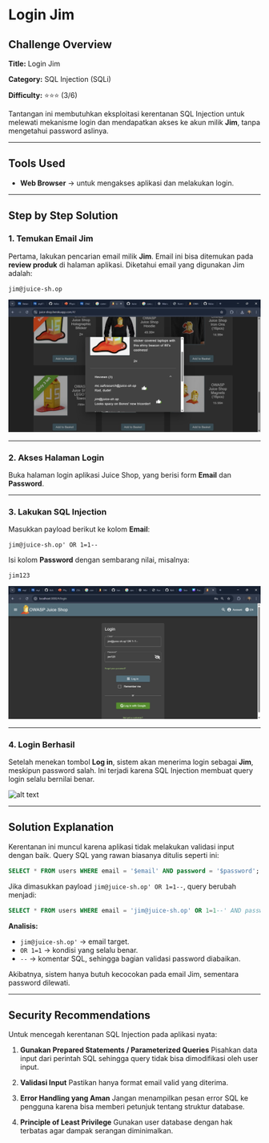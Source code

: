 # Login Jim

## Challenge Overview

**Title:** Login Jim

**Category:** SQL Injection (SQLi)

**Difficulty:** ⭐⭐⭐ (3/6)

Tantangan ini membutuhkan eksploitasi kerentanan SQL Injection untuk melewati mekanisme login dan mendapatkan akses ke akun milik **Jim**, tanpa mengetahui password aslinya.

---

## Tools Used

* **Web Browser** → untuk mengakses aplikasi dan melakukan login.

---

## Step by Step Solution

### 1. Temukan Email Jim

Pertama, lakukan pencarian email milik **Jim**. Email ini bisa ditemukan pada **review produk** di halaman aplikasi.
Diketahui email yang digunakan Jim adalah:

```
jim@juice-sh.op
```
![alt text](assets/jim1.jpg)

---

### 2. Akses Halaman Login

Buka halaman login aplikasi Juice Shop, yang berisi form **Email** dan **Password**.

---

### 3. Lakukan SQL Injection

Masukkan payload berikut ke kolom **Email**:

```
jim@juice-sh.op' OR 1=1--
```

Isi kolom **Password** dengan sembarang nilai, misalnya:

```
jim123
```
![alt text](assets/jim2.png)

---

### 4. Login Berhasil

Setelah menekan tombol **Log in**, sistem akan menerima login sebagai **Jim**, meskipun password salah.
Ini terjadi karena SQL Injection membuat query login selalu bernilai benar.

![alt text](assets/jim3.png)

---

## Solution Explanation

Kerentanan ini muncul karena aplikasi tidak melakukan validasi input dengan baik. Query SQL yang rawan biasanya ditulis seperti ini:

```sql
SELECT * FROM users WHERE email = '$email' AND password = '$password';
```

Jika dimasukkan payload `jim@juice-sh.op' OR 1=1--`, query berubah menjadi:

```sql
SELECT * FROM users WHERE email = 'jim@juice-sh.op' OR 1=1--' AND password = 'aaaa';
```

**Analisis:**

* `jim@juice-sh.op'` → email target.
* `OR 1=1` → kondisi yang selalu benar.
* `--` → komentar SQL, sehingga bagian validasi password diabaikan.

Akibatnya, sistem hanya butuh kecocokan pada email Jim, sementara password dilewati.

---

## Security Recommendations

Untuk mencegah kerentanan SQL Injection pada aplikasi nyata:

1. **Gunakan Prepared Statements / Parameterized Queries**
   Pisahkan data input dari perintah SQL sehingga query tidak bisa dimodifikasi oleh user input.

2. **Validasi Input**
   Pastikan hanya format email valid yang diterima.

3. **Error Handling yang Aman**
   Jangan menampilkan pesan error SQL ke pengguna karena bisa memberi petunjuk tentang struktur database.

4. **Principle of Least Privilege**
   Gunakan user database dengan hak terbatas agar dampak serangan diminimalkan.